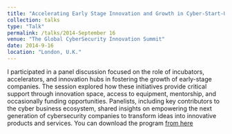 ```yaml
---
title: "Accelerating Early Stage Innovation and Growth in Cyber-Start-Ups"
collection: talks
type: "Talk"
permalink: /talks/2014-September 16
venue: "The Global CyberSecurity Innovation Summit"
date: 2014-9-16
location: "London, U.K."
---
```


I participated in a panel discussion focused on the role of incubators, accelerators, and innovation hubs in fostering the growth of early-stage companies. The session explored how these initiatives provide critical support through innovation space, access to equipment, mentorship, and occasionally funding opportunities. Panelists, including key contributors to the cyber business ecosystem, shared insights on empowering the next generation of cybersecurity companies to transform ideas into innovative products and services. You can download the program [from here](https://www.security-innovation.org/wp-content/uploads/2016/09/SINET_Global_Cybersecurity_IS_Booklet_2014.pdf) 

